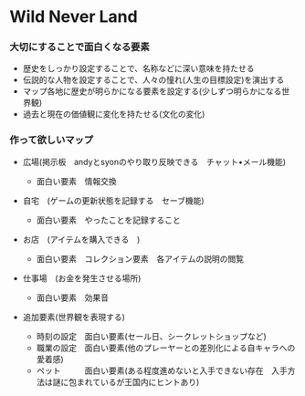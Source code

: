 Wild Never Land
===============

### 大切にすることで面白くなる要素

- 歴史をしっかり設定することで、名称などに深い意味を持たせる
- 伝説的な人物を設定することで、人々の憧れ(人生の目標設定)を演出する
- マップ各地に歴史が明らかになる要素を設定する(少しずつ明らかになる世界観)
- 過去と現在の価値観に変化を持たせる(文化の変化)


### 作って欲しいマップ

- 広場(掲示板　andyとsyonのやり取り反映できる　チャット•メール機能)　
    - 面白い要素　情報交換

- 自宅　(ゲームの更新状態を記録する　セーブ機能)
    - 面白い要素　やったことを記録すること

- お店　(アイテムを購入できる　)
    - 面白い要素　コレクション要素　各アイテムの説明の閲覧

- 仕事場　(お金を発生させる場所)
    - 面白い要素　効果音　　

- 追加要素(世界観を表現する)
    - 時刻の設定　面白い要素(セール日、シークレットショップなど)
    - 職業の設定　面白い要素(他のプレーヤーとの差別化による自キャラへの愛着感)
    - ペット　　　面白い要素(ある程度進めないと入手できない存在　入手方法は謎に包まれているが王国内にヒントあり)
